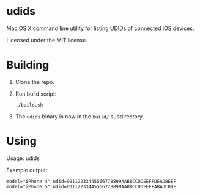 # udids

Mac OS X command line utility for listing UDIDs of connected iOS devices.

Licensed under the MIT license.

# Building

1. Clone the repo.

2. Run build script:

    `./build.sh`

3. The `udids` binary is now in the `build/` subdirectory.

# Using

Usage: udids

Example output:

	model="iPhone 4" udid=00112233445566778899AABBCCDDEEFFDEADBEEF
	model="iPhone 5" udid=00112233445566778899AABBCCDDEEFFABADC0DE

